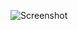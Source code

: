 ![Screenshot](https://raw.githubusercontent.com/Cryakl/Ultimate-RAT-Collection/refs/heads/main/PlasmaRat/Plasma%20RAT%201.7%20Latest%20Edition/Screenshot.png)
